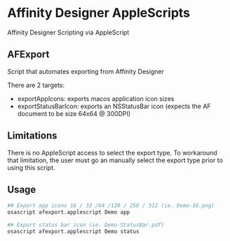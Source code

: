 # Affinity Designer AppleScripts

Affinity Designer Scripting via AppleScript

## AFExport

Script that automates exporting from Affinity Designer

There are 2 targets:

- exportAppIcons: exports macos application icon sizes
- exportStatusBarIcon: exports an NSStatusBar icon (expects the AF document to be size 64x64 @ 300DPI)

## Limitations

There is no AppleScript access to select the export type. To workaround that limitation, the user must go an manually select the export type prior to using this script.

## Usage

```bash
## Export app icons 16 / 32 /64 /128 / 256 / 512 (ie. Demo-16.png)
osascript afexport.applescript Demo app

## Export status bar icon (ie. Demo-StatusBar.pdf)
osascript afexport.applescript Demo status
```
